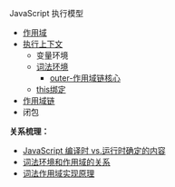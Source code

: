 
JavaScript 执行模型
+ [作用域](00-前端/00-核心/JavaScript/核心概念/执行模型/作用域.md) <!-- 静态规则 -->
+ [执行上下文](00-前端/00-核心/JavaScript/核心概念/执行模型/执行上下文.md)
	+ 变量环境
	+ [词法环境](00-前端/00-核心/JavaScript/核心概念/执行模型/词法环境.md)
		+ [outer-作用域链核心](00-前端/00-核心/JavaScript/核心概念/执行模型/词法环境-outer.md)
	+ [this绑定](00-前端/00-核心/JavaScript/核心概念/执行模型/this绑定.md) 
+ [作用域链](00-前端/00-核心/JavaScript/核心概念/执行模型/作用域链.md)  <!-- 动态查找机制 -->
+ 闭包    <!-- 函数 + 词法环境引用 -->


**关系梳理：**
+ [JavaScript 编译时 vs.运行时确定的内容](00-前端/00-核心/JavaScript/核心概念/00-收集箱/碎片（临时内容）/JavaScript%20编译时%20vs.运行时确定的内容.md)
+ [词法环境和作用域的关系](00-前端/00-核心/JavaScript/核心概念/00-收集箱/碎片（临时内容）/词法环境和作用域的关系.md)
+ [词法作用域实现原理](00-前端/00-核心/JavaScript/核心概念/00-收集箱/碎片（临时内容）/词法作用域实现原理.md)
